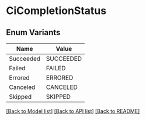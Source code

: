 # CiCompletionStatus

## Enum Variants

| Name | Value |
|---- | -----|
| Succeeded | SUCCEEDED |
| Failed | FAILED |
| Errored | ERRORED |
| Canceled | CANCELED |
| Skipped | SKIPPED |


[[Back to Model list]](../README.md#documentation-for-models) [[Back to API list]](../README.md#documentation-for-api-endpoints) [[Back to README]](../README.md)


